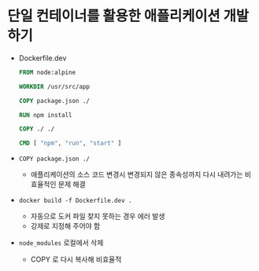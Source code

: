 # 단일 컨테이너를 활용한 애플리케이션 개발하기

- Dockerfile.dev

  ```dockerfile
  FROM node:alpine
  
  WORKDIR /usr/src/app
  
  COPY package.json ./
  
  RUN npm install
  
  COPY ./ ./
  
  CMD [ "npm", "run", "start" ]
  
  ```

- `COPY package.json ./` 
  - 애플리케이션의 소스 코드 변경시 변경되지 않은 종속성까지 다시 내려가는 비효율적인 문제 해결

- `docker build -f Dockerfile.dev .`
  - 자동으로 도커 파일 찾지 못하는 경우 에러 발생
  - 강제로 지정해 주어야 함

- `node_modules` 로컬에서 삭제
  - COPY 로 다시 복사해 비효율적 